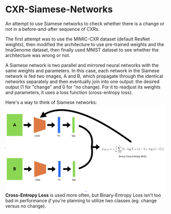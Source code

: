 # CXR-Siamese-Networks
An attempt to use Siamese networks to check whether there is a change or not in a before-and-after sequence of CXRs. 

The first attempt was to use the MIMIC-CXR dataset (default ResNet weights), then modified the architecture to use pre-trained weights and the ImaGenome dataset, then finally used MNIST dataset to see whether the architecture was wrong or not.

A Siamese network is two parallel and mirrored neural networks with the same weights and parameters. In this case, each network in the Siamese network is fed two images, A and B, which propagate through the identical networks separately and then eventually join into one output: the desired output (1 for "change" and 0 for "no change). For it to readjust its weights and parameters, it uses a loss function (cross-entropy loss). 

Here's a way to think of Siamese networks:
![Siamese Networks Diagram](https://github.com/tdserapio/CXR-Siamese-Networks/blob/main/Siamese%20Network%20Diagrams.png?raw=true)
**Cross-Entropy Loss** is used more often, but Binary-Entropy Loss isn't too bad in performance *if* you're planning to utilize two classes (eg. change versus no change). 
